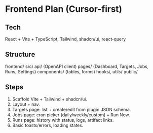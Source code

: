 # Frontend Plan (Cursor-first)

## Tech
React + Vite + TypeScript, Tailwind, shadcn/ui, react-query

## Structure
frontend/
  src/
    api/ (OpenAPI client)
    pages/ (Dashboard, Targets, Jobs, Runs, Settings)
    components/ (tables, forms)
    hooks/, utils/
  public/

## Steps
1. Scaffold Vite + Tailwind + shadcn/ui.
2. Layout + nav.
3. Targets page: list + create/edit from plugin JSON schema.
4. Jobs page: cron picker (daily/weekly/custom) + Run Now.
5. Runs page: history with status, logs, artifact links.
6. Basic toasts/errors, loading states.

